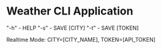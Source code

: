 # Weather CLI Application

"-h" - HELP
"-s" - SAVE [CITY]
"-t" - SAVE [TOKEN]

Realtime Mode: CITY=[CITY_NAME], TOKEN=[API_TOKEN]